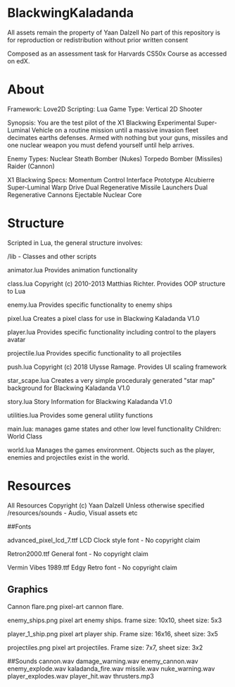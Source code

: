 # BlackwingKaladanda

All assets remain the property of Yaan Dalzell
No part of this repository is for reproduction or redistribution without prior written consent

Composed as an assessment task for Harvards CS50x Course as accessed on edX.

# About
Framework: Love2D
Scripting: Lua
Game Type: Vertical 2D Shooter

Synopsis:   You are the test pilot of the X1 Blackwing Experimental Super-Luminal Vehicle on a routine mission
            until a massive invasion fleet decimates earths defenses. Armed with nothing but your guns, missiles and one
            nuclear weapon you must defend yourself until help arrives.

Enemy Types:    Nuclear Steath Bomber (Nukes)
                Torpedo Bomber (Missiles)
                Raider (Cannon)

X1 Blackwing Specs: Momentum Control Interface
                    Prototype Alcubierre Super-Luminal Warp Drive
                    Dual Regenerative Missile Launchers
                    Dual Regenerative Cannons
                    Ejectable Nuclear Core

# Structure
Scripted in Lua, the general structure involves:

/lib - Classes and other scripts

animator.lua
    Provides animation functionality
    
class.lua
    Copyright (c) 2010-2013 Matthias Richter. Provides OOP structure to Lua
    
enemy.lua
    Provides specific functionality to enemy ships
    
pixel.lua
    Creates a pixel class for use in Blackwing Kaladanda V1.0
    
player.lua
    Provides specific functionality including control to the players avatar
    
projectile.lua
    Provides specific functionality to all projectiles    
    
push.lua
    Copyright (c) 2018 Ulysse Ramage. Provides UI scaling framework
    
star_scape.lua
    Creates a very simple proceduraly generated "star map" background for Blackwing Kaladanda V1.0

story.lua 
    Story Information for Blackwing Kaladanda V1.0
    
utilities.lua
    Provides some general utility functions
    
main.lua:
    manages game states and other low level functionality
    Children:   World Class

world.lua
    Manages the games environment. Objects such as the player, enemies and projectiles exist in the world.



# Resources
All Resources Copyright (c) Yaan Dalzell Unless otherwise specified
/resources/sounds - Audio, Visual assets etc


##Fonts

advanced_pixel_lcd_7.ttf
    LCD Clock style font - No copyright claim
    
Retron2000.ttf
    General font - No copyright claim

Vermin Vibes 1989.ttf
    Edgy Retro font - No copyright claim

## Graphics
Cannon flare.png
    pixel-art cannon flare.

enemy_ships.png
    pixel art enemy ships. frame size: 10x10, sheet size: 5x3

player_1_ship.png
    pixel art player ship. Frame size: 16x16, sheet size: 3x5

projectiles.png
    pixel art projectiles. Frame size: 7x7, sheet size: 3x2
    
##Sounds
cannon.wav
damage_warning.wav
enemy_cannon.wav
enemy_explode.wav
kaladanda_fire.wav
missile.wav
nuke_warning.wav
player_explodes.wav
player_hit.wav
thrusters.mp3



